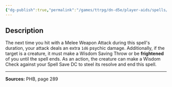 ```yaml
---
{"dg-publish":true,"permalink":"/games/ttrpg/dn-d5e/player-aids/spells/level-1/wrathful-smite/","tags":["TTRPG/DND/5e","verbal","concentration"]}
---
```



## Description
The next time you hit with a Melee Weapon Attack during this spell's duration, your attack deals an extra `1d6` psychic damage.
Additionally, if the target is a creature, it must make a Wisdom Saving Throw or be **frightened** of you until the spell ends.
As an action, the creature can make a Wisdom Check against your Spell Save DC to steel its resolve and end this spell.

---

**Sources:** PHB, page 289
